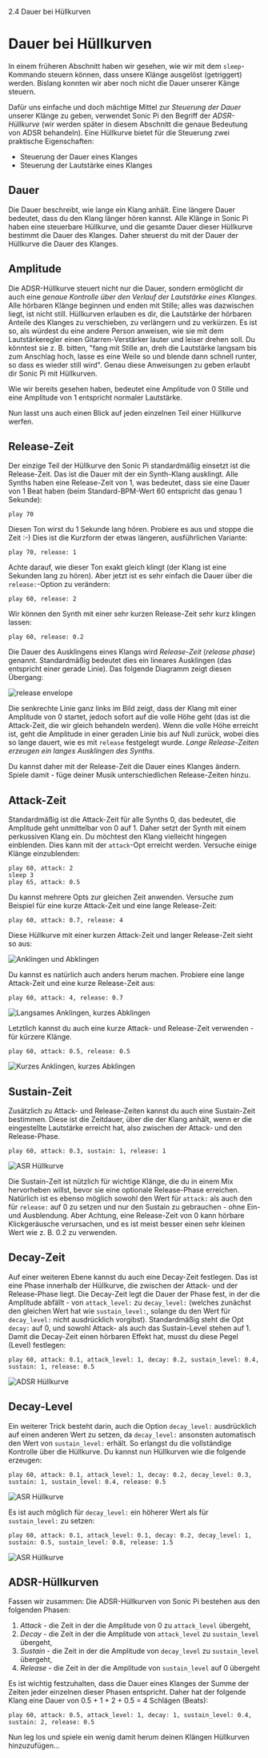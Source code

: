 2.4 Dauer bei Hüllkurven

# Dauer bei Hüllkurven

In einem früheren Abschnitt haben wir gesehen, wie wir mit dem `sleep`-Kommando steuern können, dass unsere Klänge ausgelöst (getriggert) werden. Bislang konnten wir aber noch nicht die Dauer unserer Känge steuern.

Dafür uns einfache und doch mächtige Mittel zur *Steuerung der Dauer* unserer Klänge zu geben, verwendet Sonic Pi den Begriff der *ADSR-Hüllkurve* (wir werden später in diesem Abschnitt die genaue Bedeutung von ADSR behandeln). Eine Hüllkurve bietet für die Steuerung zwei praktische Eigenschaften:

* Steuerung der Dauer eines Klanges
* Steuerung der Lautstärke eines Klanges

## Dauer

Die Dauer beschreibt, wie lange ein Klang anhält. Eine längere Dauer bedeutet, dass du den Klang länger hören kannst. Alle Klänge in Sonic Pi haben eine steuerbare Hüllkurve, und die gesamte Dauer dieser Hüllkurve bestimmt die Dauer des Klanges. Daher steuerst du mit der Dauer der Hüllkurve die Dauer des Klanges.

## Amplitude

Die ADSR-Hüllkurve steuert nicht nur die Dauer, sondern ermöglicht dir auch eine *genaue Kontrolle über den Verlauf der Lautstärke eines Klanges*. Alle hörbaren Klänge beginnen und enden mit Stille; alles was dazwischen liegt, ist nicht still. Hüllkurven erlauben es dir, die Lautstärke der hörbaren Anteile des Klanges zu verschieben, zu verlängern und zu verkürzen. Es ist so, als würdest du eine andere Person anweisen, wie sie mit dem Lautstärkeregler einen Gitarren-Verstärker lauter und leiser drehen soll. Du könntest sie z. B. bitten, "fang mit Stille an, dreh die Lautstärke langsam bis zum Anschlag hoch, lasse es eine Weile so und blende dann schnell runter, so dass es wieder still wird". Genau diese Anweisungen zu geben erlaubt dir Sonic Pi mit Hüllkurven.

Wie wir bereits gesehen haben, bedeutet eine Amplitude von 0 Stille und eine Amplitude von 1 entspricht normaler Lautstärke.

Nun lasst uns auch einen Blick auf jeden einzelnen Teil einer Hüllkurve werfen.

## Release-Zeit

Der einzige Teil der Hüllkurve den Sonic Pi standardmäßig einsetzt ist die Release-Zeit. Das ist die Dauer mit der ein Synth-Klang ausklingt. Alle Synths haben eine Release-Zeit von 1, was bedeutet, dass sie eine Dauer von 1 Beat haben (beim Standard-BPM-Wert 60 entspricht das genau 1 Sekunde):

```
play 70
```

Diesen Ton wirst du 1 Sekunde lang hören. Probiere es aus und stoppe die Zeit :-) Dies ist die Kurzform der etwas längeren, ausführlichen Variante:

```
play 70, release: 1
```

Achte darauf, wie dieser Ton exakt gleich klingt (der Klang ist eine Sekunden lang zu hören). Aber jetzt ist es sehr einfach die Dauer über die `release:`-Option zu verändern:

```
play 60, release: 2
```

Wir können den Synth mit einer sehr kurzen Release-Zeit sehr kurz klingen lassen:

```
play 60, release: 0.2
```

Die Dauer des Ausklingens eines Klangs wird *Release-Zeit* (*release phase*) genannt. Standardmäßig bedeutet dies ein lineares Ausklingen (das entspricht einer gerade Linie). Das folgende Diagramm zeigt diesen Übergang:

![release envelope](images/env-release.png)

Die senkrechte Linie ganz links im Bild zeigt, dass der Klang mit einer Amplitude von 0 startet, jedoch sofort auf die volle Höhe geht (das ist die Attack-Zeit, die wir gleich behandeln werden). Wenn die volle Höhe erreicht ist, geht die Amplitude in einer geraden Linie bis auf Null zurück, wobei dies so lange dauert, wie es mit `release` festgelegt wurde. *Lange Release-Zeiten erzeugen ein langes Ausklingen des Synths.*

Du kannst daher mit der Release-Zeit die Dauer eines Klanges ändern. Spiele damit - füge deiner Musik unterschiedlichen Release-Zeiten hinzu.

## Attack-Zeit

Standardmäßig ist die Attack-Zeit für alle Synths 0, das bedeutet, die Amplitude geht unmittelbar von 0 auf 1. Daher setzt der Synth mit einem perkussiven Klang ein. Du möchtest den Klang vielleicht hingegen einblenden. Dies kann mit der `attack`-Opt erreicht werden. Versuche einige Klänge einzublenden:

```
play 60, attack: 2
sleep 3
play 65, attack: 0.5
```

Du kannst mehrere Opts zur gleichen Zeit anwenden. Versuche zum Beispiel für eine kurze Attack-Zeit und eine lange Release-Zeit:

```
play 60, attack: 0.7, release: 4
```

Diese Hüllkurve mit einer kurzen Attack-Zeit und langer Release-Zeit sieht so aus:

![Anklingen und Abklingen](images/env-attack-release.png)

Du kannst es natürlich auch anders herum machen. Probiere eine lange Attack-Zeit und eine kurze Release-Zeit aus:

```
play 60, attack: 4, release: 0.7
```

![Langsames Anklingen, kurzes Abklingen](images/env-long-attack-short-release.png)

Letztlich kannst du auch eine kurze Attack- und Release-Zeit verwenden - für kürzere Klänge.

```
play 60, attack: 0.5, release: 0.5
```

![Kurzes Anklingen, kurzes Abklingen](images/env-short-attack-short-release.png)

## Sustain-Zeit

Zusätzlich zu Attack- und Release-Zeiten kannst du auch eine Sustain-Zeit bestimmen. Diese ist die Zeitdauer, über die der Klang anhält, wenn er die eingestellte Lautstärke erreicht hat, also zwischen der Attack- und den Release-Phase.

```
play 60, attack: 0.3, sustain: 1, release: 1
```

![ASR Hüllkurve](images/env-attack-sustain-release.png)

Die Sustain-Zeit ist nützlich für wichtige Klänge, die du in einem Mix hervorheben willst, bevor sie eine optionale Release-Phase erreichen. Natürlich ist es ebenso möglich sowohl den Wert für `attack:` als auch den für `release:` auf 0 zu setzen und nur den Sustain zu gebrauchen - ohne Ein- und Ausblendung. Aber Achtung, eine Release-Zeit von 0 kann hörbare Klickgeräusche verursachen, und es ist meist besser einen sehr kleinen Wert wie z. B. 0.2 zu verwenden.

## Decay-Zeit

Auf einer weiteren Ebene kannst du auch eine Decay-Zeit festlegen. Das ist eine Phase innerhalb der Hüllkurve, die zwischen der Attack- und der Release-Phase liegt. Die Decay-Zeit legt die Dauer der Phase fest, in der die Amplitude abfällt - von `attack_level:` zu `decay_level:` (welches zunächst den gleichen Wert hat wie `sustain_level:`, solange du den Wert für `decay_level:` nicht ausdrücklich vorgibst). Standardmäßig steht die Opt `decay:` auf 0, und sowohl Attack- als auch das Sustain-Level stehen auf 1. Damit die Decay-Zeit einen hörbaren Effekt hat, musst du diese Pegel (Level) festlegen:

```
play 60, attack: 0.1, attack_level: 1, decay: 0.2, sustain_level: 0.4, sustain: 1, release: 0.5
```

![ADSR Hüllkurve](images/env-attack-decay-sustain-release.png)

## Decay-Level

Ein weiterer Trick besteht darin, auch die Option `decay_level:` ausdrücklich auf einen anderen Wert zu setzen, da `decay_level:` ansonsten automatisch den Wert von `sustain_level:` erhält. So erlangst du die vollständige Kontrolle über die Hüllkurve. Du kannst nun Hüllkurven wie die folgende erzeugen:

```
play 60, attack: 0.1, attack_level: 1, decay: 0.2, decay_level: 0.3, sustain: 1, sustain_level: 0.4, release: 0.5
```

![ASR Hüllkurve](images/env-decay-level.png)

Es ist auch möglich für `decay_level:` ein höherer Wert als für `sustain_level:` zu setzen:

```
play 60, attack: 0.1, attack_level: 0.1, decay: 0.2, decay_level: 1, sustain: 0.5, sustain_level: 0.8, release: 1.5
```

![ASR Hüllkurve](images/env-decay-level-2.png)

## ADSR-Hüllkurven

Fassen wir zusammen: Die ADSR-Hüllkurven von Sonic Pi bestehen aus den folgenden Phasen:

1. *Attack* - die Zeit in der die Amplitude von 0 zu `attack_level` übergeht,
2. *Decay* - die Zeit in der die Amplitude von `attack_level` zu `sustain_level` übergeht,
3. *Sustain* - die Zeit in der die Amplitude von `decay_level` zu `sustain_level` übergeht,
4. *Release* - die Zeit in der die Amplitude von `sustain_level` auf 0 übergeht

Es ist wichtig festzuhalten, dass die Dauer eines Klanges der Summe der Zeiten jeder einzelnen dieser Phasen entspricht. Daher hat der folgende Klang eine Dauer von 0.5 + 1 + 2 + 0.5 = 4 Schlägen (Beats):

```
play 60, attack: 0.5, attack_level: 1, decay: 1, sustain_level: 0.4, sustain: 2, release: 0.5
```

Nun leg los und spiele ein wenig damit herum deinen Klängen Hüllkurven hinzuzufügen...

